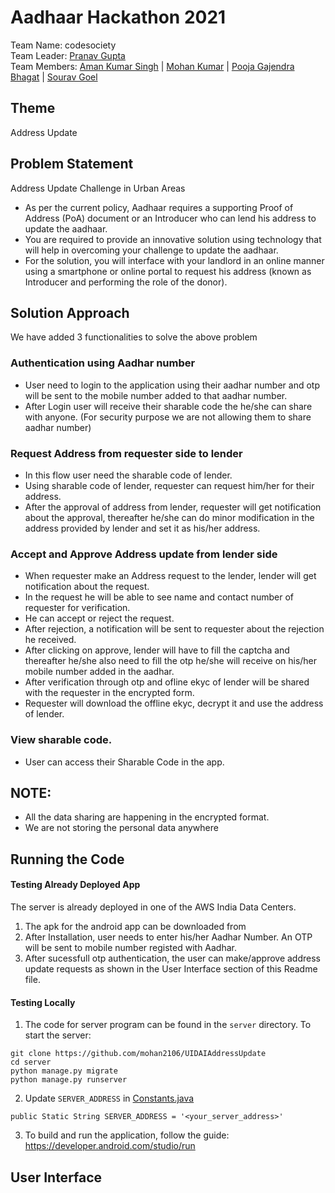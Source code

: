 # Aadhaar Hackathon 2021
Team Name: codesociety   
Team Leader: [Pranav Gupta](https://www.linkedin.com/in/pranavg000/)  
Team Members:
[Aman Kumar Singh](https://www.linkedin.com/in/aman2018/) |
[Mohan Kumar](https://www.linkedin.com/in/mohanjnv1/) |
[Pooja Gajendra Bhagat](https://www.linkedin.com/in/poojabhagat/) |
[Sourav Goel](https://www.linkedin.com/in/sourav-goel6174/)

## Theme
Address Update

## Problem Statement
Address Update Challenge in Urban Areas  
* As per the current policy, Aadhaar requires a supporting Proof of Address (PoA) document or an Introducer who can lend his address to update the aadhaar. 
* You are required to provide an innovative solution using technology that will help in overcoming your challenge to update the aadhaar. 
* For the solution, you will interface with your landlord in an online manner using a smartphone or online portal to request his address (known as Introducer and performing the role of the donor).

## Solution Approach
We have added 3 functionalities to solve the above problem
### Authentication using Aadhar number
* User need to login to the application using their aadhar number and otp will be sent to the mobile number added to that aadhar number. 
* After Login user will receive their sharable code the he/she can share with anyone. (For security purpose we are not allowing them to share aadhar number)
### Request Address from requester side to lender
* In this flow user need the sharable code of lender.
* Using sharable code of lender, requester can request him/her for their address.
* After the approval of address from lender, requester will get notification about the approval, thereafter he/she can do minor modification in the address provided by lender and set it as his/her address. 
### Accept and Approve Address update from lender side
* When requester make an Address request to the lender, lender will get notification about the request.
* In the request he will be able to see name and contact number of requester for verification. 
* He can accept or reject the request.
* After rejection, a notification will be sent to requester about the rejection he received. 
* After clicking on approve, lender will have to fill the captcha and thereafter he/she also need to fill the otp he/she will receive on his/her mobile number added in the aadhar. 
* After verification through otp and ofline ekyc of lender will be shared with the requester in the encrypted form. 
* Requester will download the offline ekyc, decrypt it and use the address of lender. 
### View sharable code.
* User can access their Sharable Code in the app.  
## NOTE:
* All the data sharing are happening in the encrypted format.
* We are not storing the personal data anywhere

## Running the Code

#### Testing Already Deployed App
The server is already deployed in one of the AWS India Data Centers. 
1. The apk for the android app can be downloaded from 
2. After Installation, user needs to enter his/her Aadhar Number. An OTP will be sent to mobile number registed with Aadhar.
3. After sucessfull otp authentication, the user can make/approve address update requests as shown in the User Interface section of this Readme file.

#### Testing Locally
1. The code for server program can be found in the `server` directory. To start the server:
```
git clone https://github.com/mohan2106/UIDAIAddressUpdate
cd server
python manage.py migrate
python manage.py runserver
```

2. Update `SERVER_ADDRESS` in [Constants.java](/app/src/main/java/com/example/uidaiaddressupdate/Constants.java)
``` 
public Static String SERVER_ADDRESS = '<your_server_address>'
```

3. To build and run the application, follow the guide: https://developer.android.com/studio/run

## User Interface

